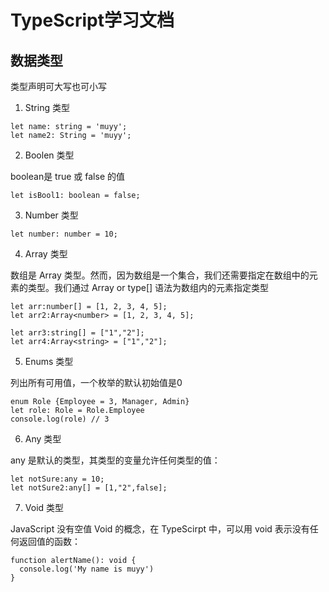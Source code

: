# TypeScript学习文档

## 数据类型

类型声明可大写也可小写

1. String 类型
```
let name: string = 'muyy';
let name2: String = 'muyy';
```

2. Boolen 类型

boolean是 true 或 false 的值
```
let isBool1: boolean = false;
```

3. Number 类型
```
let number: number = 10;
```

4. Array 类型

数组是 Array 类型。然而，因为数组是一个集合，我们还需要指定在数组中的元素的类型。我们通过 Array<type> or type[] 语法为数组内的元素指定类型
```
let arr:number[] = [1, 2, 3, 4, 5];
let arr2:Array<number> = [1, 2, 3, 4, 5];

let arr3:string[] = ["1","2"];
let arr4:Array<string> = ["1","2"];
```

5. Enums 类型

列出所有可用值，一个枚举的默认初始值是0
```
enum Role {Employee = 3, Manager, Admin}
let role: Role = Role.Employee
console.log(role) // 3
```

6. Any 类型

any 是默认的类型，其类型的变量允许任何类型的值：
```
let notSure:any = 10;
let notSure2:any[] = [1,"2",false];
```

7. Void 类型

JavaScript 没有空值 Void 的概念，在 TypeScirpt 中，可以用 void 表示没有任何返回值的函数：
```
function alertName(): void {
  console.log('My name is muyy')
}
```
